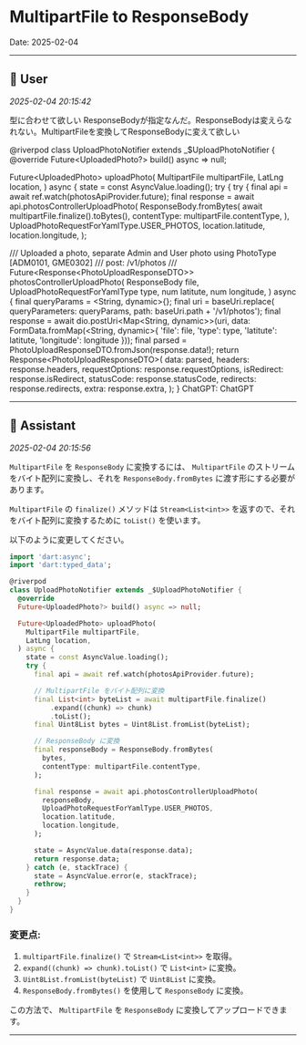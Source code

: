 # MultipartFile to ResponseBody

Date: 2025-02-04

---

## 👤 User
*2025-02-04 20:15:42*

型に合わせて欲しい
ResponseBodyが指定なんだ。ResponseBodyは変えらなれない。MultipartFileを変換してResponseBodyに変えて欲しい

@riverpod
class UploadPhotoNotifier extends _$UploadPhotoNotifier {
  @override
  Future&lt;UploadedPhoto?&gt; build() async =&gt; null;

  Future&lt;UploadedPhoto&gt; uploadPhoto(
    MultipartFile multipartFile,
    LatLng location,
  ) async {
    state = const AsyncValue.loading();
    try {
      try {
        final api = await ref.watch(photosApiProvider.future);
        final response = await api.photosControllerUploadPhoto(
          ResponseBody.fromBytes(
            await multipartFile.finalize().toBytes(),
            contentType: multipartFile.contentType,
          ),
          UploadPhotoRequestForYamlType.USER_PHOTOS,
          location.latitude,
          location.longitude,
        );

  /// Uploaded a photo, separate Admin and User photo using PhotoType [ADM0101, GME0302]
  /// post: /v1/photos
  ///
  Future&lt;Response&lt;PhotoUploadResponseDTO&gt;&gt; photosControllerUploadPhoto(
    ResponseBody file,
    UploadPhotoRequestForYamlType type,
    num latitute,
    num longitude,
  ) async {
    final queryParams = &lt;String, dynamic&gt;{};
    final uri = baseUri.replace(
        queryParameters: queryParams, path: baseUri.path + '/v1/photos');
    final response = await dio.postUri&lt;Map&lt;String, dynamic&gt;&gt;(uri,
        data: FormData.fromMap(&lt;String, dynamic&gt;{
          'file': file,
          'type': type,
          'latitute': latitute,
          'longitude': longitude
        }));
    final parsed = PhotoUploadResponseDTO.fromJson(response.data!);
    return Response&lt;PhotoUploadResponseDTO&gt;(
      data: parsed,
      headers: response.headers,
      requestOptions: response.requestOptions,
      isRedirect: response.isRedirect,
      statusCode: response.statusCode,
      redirects: response.redirects,
      extra: response.extra,
    );
  }
ChatGPT:
ChatGPT

---

## 🤖 Assistant
*2025-02-04 20:15:56*

`MultipartFile` を `ResponseBody` に変換するには、 `MultipartFile` のストリームをバイト配列に変換し、それを `ResponseBody.fromBytes` に渡す形にする必要があります。

`MultipartFile` の `finalize()` メソッドは `Stream<List<int>>` を返すので、それをバイト配列に変換するために `toList()` を使います。

以下のように変更してください。

```dart
import 'dart:async';
import 'dart:typed_data';

@riverpod
class UploadPhotoNotifier extends _$UploadPhotoNotifier {
  @override
  Future<UploadedPhoto?> build() async => null;

  Future<UploadedPhoto> uploadPhoto(
    MultipartFile multipartFile,
    LatLng location,
  ) async {
    state = const AsyncValue.loading();
    try {
      final api = await ref.watch(photosApiProvider.future);

      // MultipartFile をバイト配列に変換
      final List<int> byteList = await multipartFile.finalize()
          .expand((chunk) => chunk)
          .toList();
      final Uint8List bytes = Uint8List.fromList(byteList);

      // ResponseBody に変換
      final responseBody = ResponseBody.fromBytes(
        bytes,
        contentType: multipartFile.contentType,
      );

      final response = await api.photosControllerUploadPhoto(
        responseBody,
        UploadPhotoRequestForYamlType.USER_PHOTOS,
        location.latitude,
        location.longitude,
      );

      state = AsyncValue.data(response.data);
      return response.data;
    } catch (e, stackTrace) {
      state = AsyncValue.error(e, stackTrace);
      rethrow;
    }
  }
}
```

### 変更点:
1. `multipartFile.finalize()` で `Stream<List<int>>` を取得。
2. `expand((chunk) => chunk).toList()` で `List<int>` に変換。
3. `Uint8List.fromList(byteList)` で `Uint8List` に変換。
4. `ResponseBody.fromBytes()` を使用して `ResponseBody` に変換。

この方法で、 `MultipartFile` を `ResponseBody` に変換してアップロードできます。

---

